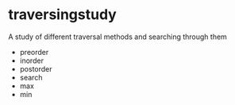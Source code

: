 # traversingstudy
A study of different traversal methods and searching through them

- preorder
- inorder
- postorder
- search
- max
- min
